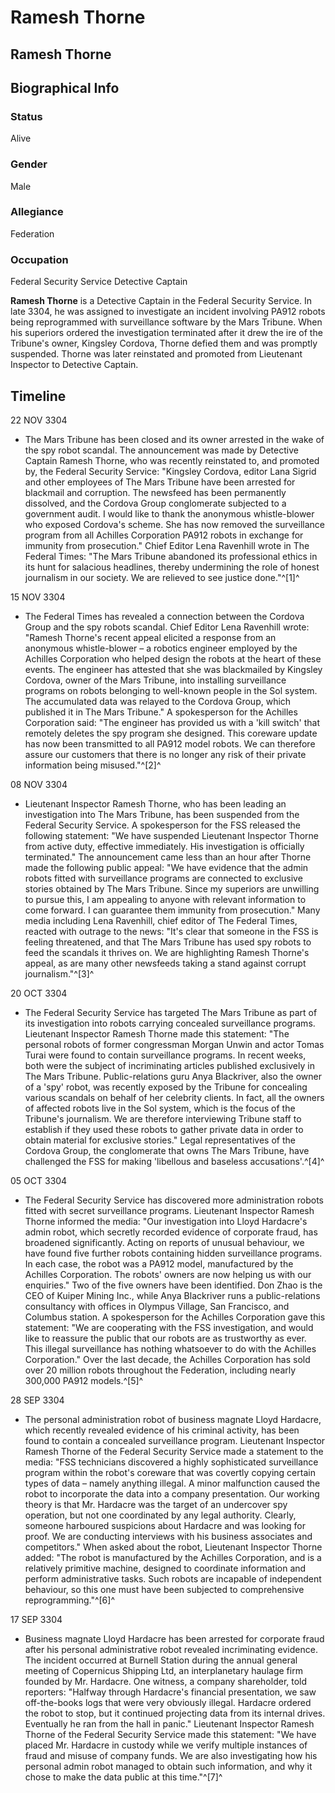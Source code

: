 # Ramesh Thorne
## Ramesh Thorne

		

## Biographical Info

### Status

Alive

### Gender

Male

### Allegiance

Federation

### Occupation

Federal Security Service Detective Captain

**Ramesh Thorne** is a Detective Captain in the Federal Security Service. In late 3304, he was assigned to investigate an incident involving PA912 robots being reprogrammed with surveillance software by the Mars Tribune. When his superiors ordered the investigation terminated after it drew the ire of the Tribune's owner, Kingsley Cordova, Thorne defied them and was promptly suspended. Thorne was later reinstated and promoted from Lieutenant Inspector to Detective Captain.

## Timeline

22 NOV 3304

- The Mars Tribune has been closed and its owner arrested in the wake of the spy robot scandal. The announcement was made by Detective Captain Ramesh Thorne, who was recently reinstated to, and promoted by, the Federal Security Service: "Kingsley Cordova, editor Lana Sigrid and other employees of The Mars Tribune have been arrested for blackmail and corruption. The newsfeed has been permanently dissolved, and the Cordova Group conglomerate subjected to a government audit. I would like to thank the anonymous whistle-blower who exposed Cordova's scheme. She has now removed the surveillance program from all Achilles Corporation PA912 robots in exchange for immunity from prosecution." Chief Editor Lena Ravenhill wrote in The Federal Times: "The Mars Tribune abandoned its professional ethics in its hunt for salacious headlines, thereby undermining the role of honest journalism in our society. We are relieved to see justice done."^[1]^

15 NOV 3304

- The Federal Times has revealed a connection between the Cordova Group and the spy robots scandal. Chief Editor Lena Ravenhill wrote: "Ramesh Thorne's recent appeal elicited a response from an anonymous whistle-blower – a robotics engineer employed by the Achilles Corporation who helped design the robots at the heart of these events. The engineer has attested that she was blackmailed by Kingsley Cordova, owner of the Mars Tribune, into installing surveillance programs on robots belonging to well-known people in the Sol system. The accumulated data was relayed to the Cordova Group, which published it in The Mars Tribune." A spokesperson for the Achilles Corporation said: "The engineer has provided us with a 'kill switch' that remotely deletes the spy program she designed. This coreware update has now been transmitted to all PA912 model robots. We can therefore assure our customers that there is no longer any risk of their private information being misused."^[2]^

08 NOV 3304

- Lieutenant Inspector Ramesh Thorne, who has been leading an investigation into The Mars Tribune, has been suspended from the Federal Security Service. A spokesperson for the FSS released the following statement: "We have suspended Lieutenant Inspector Thorne from active duty, effective immediately. His investigation is officially terminated." The announcement came less than an hour after Thorne made the following public appeal: "We have evidence that the admin robots fitted with surveillance programs are connected to exclusive stories obtained by The Mars Tribune. Since my superiors are unwilling to pursue this, I am appealing to anyone with relevant information to come forward. I can guarantee them immunity from prosecution." Many media including Lena Ravenhill, chief editor of The Federal Times, reacted with outrage to the news: "It's clear that someone in the FSS is feeling threatened, and that The Mars Tribune has used spy robots to feed the scandals it thrives on. We are highlighting Ramesh Thorne's appeal, as are many other newsfeeds taking a stand against corrupt journalism."^[3]^

20 OCT 3304

- The Federal Security Service has targeted The Mars Tribune as part of its investigation into robots carrying concealed surveillance programs. Lieutenant Inspector Ramesh Thorne made this statement: "The personal robots of former congressman Morgan Unwin and actor Tomas Turai were found to contain surveillance programs. In recent weeks, both were the subject of incriminating articles published exclusively in The Mars Tribune. Public-relations guru Anya Blackriver, also the owner of a 'spy' robot, was recently exposed by the Tribune for concealing various scandals on behalf of her celebrity clients. In fact, all the owners of affected robots live in the Sol system, which is the focus of the Tribune's journalism. We are therefore interviewing Tribune staff to establish if they used these robots to gather private data in order to obtain material for exclusive stories." Legal representatives of the Cordova Group, the conglomerate that owns The Mars Tribune, have challenged the FSS for making 'libellous and baseless accusations'.^[4]^

05 OCT 3304

- The Federal Security Service has discovered more administration robots fitted with secret surveillance programs. Lieutenant Inspector Ramesh Thorne informed the media: "Our investigation into Lloyd Hardacre's admin robot, which secretly recorded evidence of corporate fraud, has broadened significantly. Acting on reports of unusual behaviour, we have found five further robots containing hidden surveillance programs. In each case, the robot was a PA912 model, manufactured by the Achilles Corporation. The robots' owners are now helping us with our enquiries." Two of the five owners have been identified. Don Zhao is the CEO of Kuiper Mining Inc., while Anya Blackriver runs a public-relations consultancy with offices in Olympus Village, San Francisco, and Columbus station. A spokesperson for the Achilles Corporation gave this statement: "We are cooperating with the FSS investigation, and would like to reassure the public that our robots are as trustworthy as ever. This illegal surveillance has nothing whatsoever to do with the Achilles Corporation." Over the last decade, the Achilles Corporation has sold over 20 million robots throughout the Federation, including nearly 300,000 PA912 models.^[5]^

28 SEP 3304

- The personal administration robot of business magnate Lloyd Hardacre, which recently revealed evidence of his criminal activity, has been found to contain a concealed surveillance program. Lieutenant Inspector Ramesh Thorne of the Federal Security Service made a statement to the media: "FSS technicians discovered a highly sophisticated surveillance program within the robot's coreware that was covertly copying certain types of data – namely anything illegal. A minor malfunction caused the robot to incorporate the data into a company presentation. Our working theory is that Mr. Hardacre was the target of an undercover spy operation, but not one coordinated by any legal authority. Clearly, someone harboured suspicions about Hardacre and was looking for proof. We are conducting interviews with his business associates and competitors." When asked about the robot, Lieutenant Inspector Thorne added: "The robot is manufactured by the Achilles Corporation, and is a relatively primitive machine, designed to coordinate information and perform administrative tasks. Such robots are incapable of independent behaviour, so this one must have been subjected to comprehensive reprogramming."^[6]^

17 SEP 3304

- Business magnate Lloyd Hardacre has been arrested for corporate fraud after his personal administrative robot revealed incriminating evidence. The incident occurred at Burnell Station during the annual general meeting of Copernicus Shipping Ltd, an interplanetary haulage firm founded by Mr. Hardacre. One witness, a company shareholder, told reporters: "Halfway through Hardacre's financial presentation, we saw off-the-books logs that were very obviously illegal. Hardacre ordered the robot to stop, but it continued projecting data from its internal drives. Eventually he ran from the hall in panic." Lieutenant Inspector Ramesh Thorne of the Federal Security Service made this statement: "We have placed Mr. Hardacre in custody while we verify multiple instances of fraud and misuse of company funds. We are also investigating how his personal admin robot managed to obtain such information, and why it chose to make the data public at this time."^[7]^